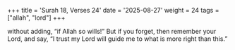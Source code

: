 +++
title = 'Surah 18, Verses 24'
date = '2025-08-27'
weight = 24
tags = ["allah", "lord"]
+++

without adding, “if Allah so wills!” But if you forget, then remember your Lord, and say, “I trust my Lord will guide me to what is more right than this.”